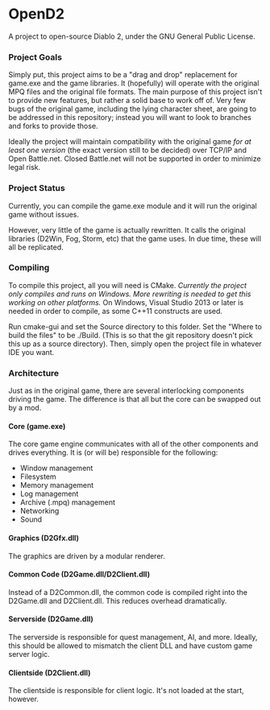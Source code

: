 # OpenD2
A project to open-source Diablo 2, under the GNU General Public License.

### Project Goals
Simply put, this project aims to be a "drag and drop" replacement for game.exe and the game libraries. It (hopefully) will operate with the original MPQ files and the original file formats. The main purpose of this project isn't to provide new features, but rather a solid base to work off of. Very few bugs of the original game, including the lying character sheet, are going to be addressed in this repository; instead you will want to look to branches and forks to provide those.

Ideally the project will maintain compatibility with the original game *for at least one version* (the exact version still to be decided) over TCP/IP and Open Battle.net. Closed Battle.net will not be supported in order to minimize legal risk.

### Project Status
Currently, you can compile the game.exe module and it will run the original game without issues.

However, very little of the game is actually rewritten. It calls the original libraries (D2Win, Fog, Storm, etc) that the game uses. In due time, these will all be replicated.

### Compiling
To compile this project, all you will need is CMake.
*Currently the project only compiles and runs on Windows. More rewriting is needed to get this working on other platforms.*
On Windows, Visual Studio 2013 or later is needed in order to compile, as some C++11 constructs are used.

Run cmake-gui and set the Source directory to this folder. Set the "Where to build the files" to be ./Build. (This is so that the git repository doesn't pick this up as a source directory). Then, simply open the project file in whatever IDE you want.

### Architecture
Just as in the original game, there are several interlocking components driving the game. The difference is that all but the core can be swapped out by a mod.

#### Core (game.exe)
The core game engine communicates with all of the other components and drives everything. It is (or will be) responsible for the following:
- Window management
- Filesystem
- Memory management
- Log management
- Archive (.mpq) management
- Networking
- Sound

#### Graphics (D2Gfx.dll)
The graphics are driven by a modular renderer.

#### Common Code (D2Game.dll/D2Client.dll)
Instead of a D2Common.dll, the common code is compiled right into the D2Game.dll and D2Client.dll. This reduces overhead dramatically.

#### Serverside (D2Game.dll)
The serverside is responsible for quest management, AI, and more. Ideally, this should be allowed to mismatch the client DLL and have custom game server logic.

#### Clientside (D2Client.dll)
The clientside is responsible for client logic. It's not loaded at the start, however.
